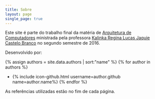```yaml
---
title: Sobre
layout: page
single_page: true
---
```

Este site é parte do trabalho final da matéria de [Arquitetura de Computadores](https://uspdigital.usp.br/jupiterweb/obterDisciplina?sgldis=ssc0114&nomdis=) ministrada pela professora [Kalinka Regina Lucas Jaquie Castelo Branco](http://conteudo.icmc.usp.br/pessoas/kalinka/) no segundo semestre de 2016.

Desenvolvido por:

{% assign authors = site.data.authors | sort:"name" %}
{% for author in authors %}
*  {% include icon-github.html username=author.github name=author.name%}
{% endfor %}

As referências utilizadas estão no fim de cada página.